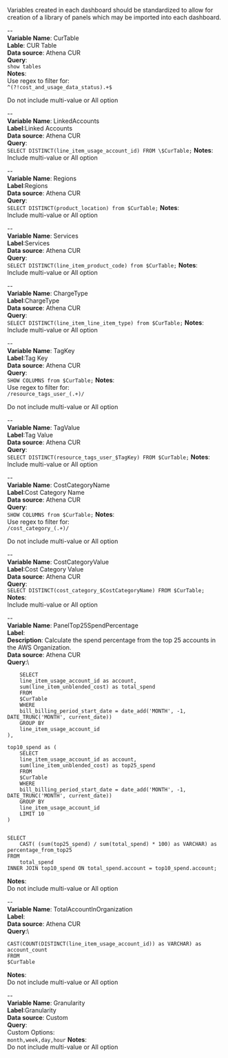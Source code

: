 Variables created in each dashboard should be standardized to allow for creation of a library of panels which may be imported into each dashboard.

--\
**Variable Name**: CurTable\
**Lable**: CUR Table\
**Data source**: Athena CUR\
**Query**:\
```show tables```\
**Notes**: \
Use regex to filter for:\
```^(?!cost_and_usage_data_status).+$```

Do not include multi-value or All option

--\
**Variable Name**: LinkedAccounts\
**Label**:Linked Accounts\
**Data source**: Athena CUR \
**Query**:\
```SELECT DISTINCT(line_item_usage_account_id) FROM \$CurTable;```
**Notes**: \
Include multi-value or All option

--\
**Variable Name**: Regions\
**Label**:Regions\
**Data source**: Athena CUR \
**Query**:\
```SELECT DISTINCT(product_location) from $CurTable;```
**Notes**: \
Include multi-value or All option

--\
**Variable Name**: Services\
**Label**:Services\
**Data source**: Athena CUR \
**Query**:\
```SELECT DISTINCT(line_item_product_code) from $CurTable;```
**Notes**: \
Include multi-value or All option

--\
**Variable Name**: ChargeType\
**Label**:ChargeType\
**Data source**: Athena CUR \
**Query**:\
```SELECT DISTINCT(line_item_line_item_type) from $CurTable;```
**Notes**: \
Include multi-value or All option

--\
**Variable Name**: TagKey\
**Label**:Tag Key\
**Data source**: Athena CUR \
**Query**:\
```SHOW COLUMNS from $CurTable;```
**Notes**: \
Use regex to filter for:\
```/resource_tags_user_(.+)/```

Do not include multi-value or All option

--\
**Variable Name**: TagValue\
**Label**:Tag Value\
**Data source**: Athena CUR \
**Query**:\
```SELECT DISTINCT(resource_tags_user_$TagKey) FROM $CurTable;```
**Notes**: \
Include multi-value or All option

--\
**Variable Name**: CostCategoryName\
**Label**:Cost Category Name\
**Data source**: Athena CUR \
**Query**:\
```SHOW COLUMNS from $CurTable;```
**Notes**: \
Use regex to filter for:\
```/cost_category_(.+)/```

Do not include multi-value or All option

--\
**Variable Name**: CostCategoryValue\
**Label**:Cost Category Value\
**Data source**: Athena CUR \
**Query**:\
```SELECT DISTINCT(cost_category_$CostCategoryName) FROM $CurTable;```
**Notes**: \
Include multi-value or All option

--\
**Variable Name**: PanelTop25SpendPercentage\
**Label**:\
**Description**: Calculate the spend percentage from the top 25 accounts in the AWS Organization.\
**Data source**: Athena CUR \
**Query**:\
```with total_spend as (
    SELECT
    line_item_usage_account_id as account,
    sum(line_item_unblended_cost) as total_spend
    FROM
    $CurTable
    WHERE
    bill_billing_period_start_date = date_add('MONTH', -1, DATE_TRUNC('MONTH', current_date))
    GROUP BY
    line_item_usage_account_id
),

top10_spend as (
    SELECT
    line_item_usage_account_id as account,
    sum(line_item_unblended_cost) as top25_spend
    FROM
    $CurTable
    WHERE
    bill_billing_period_start_date = date_add('MONTH', -1, DATE_TRUNC('MONTH', current_date))
    GROUP BY
    line_item_usage_account_id
    LIMIT 10
)


SELECT
    CAST( (sum(top25_spend) / sum(total_spend) * 100) as VARCHAR) as percentage_from_top25
FROM
    total_spend
INNER JOIN top10_spend ON total_spend.account = top10_spend.account;
```
**Notes**: \
Do not include multi-value or All option

--\
**Variable Name**: TotalAccountInOrganization\
**Label**:\
**Data source**: Athena CUR \
**Query**:\
```SELECT 
CAST(COUNT(DISTINCT(line_item_usage_account_id)) as VARCHAR) as account_count
FROM 
$CurTable
```
**Notes**: \
Do not include multi-value or All option

--\
**Variable Name**: Granularity\
**Label**:Granularity\
**Data source**: Custom \
**Query**:\
Custom Options:\
```month,week,day,hour```
**Notes**: \
Do not include multi-value or All option



